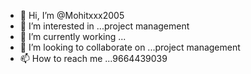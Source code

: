 - 👋 Hi, I’m @Mohitxxx2005
- 👀 I’m interested in ...project management 
- 🌱 I’m currently working ...
- 💞️ I’m looking to collaborate on ...project management 
- 📫 How to reach me ...9664439039

<!---
Mohitxxx2005/Mohitxxx2005 is a ✨ special ✨ repository because its `README.md` (this file) appears on your GitHub profile.
You can click the Preview link to take a look at your changes.
--->
